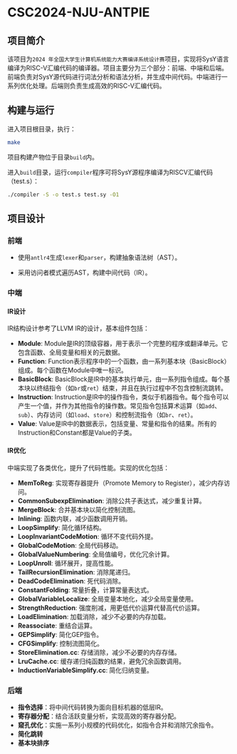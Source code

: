 # CSC2024-NJU-ANTPIE

## 项目简介

该项目为`2024 年全国大学生计算机系统能力大赛编译系统设计赛`项目，实现将SysY语言编译为RISC-V汇编代码的编译器。项目主要分为三个部分：前端、中端和后端。前端负责对SysY源代码进行词法分析和语法分析，并生成中间代码。中端进行一系列优化处理。后端则负责生成高效的RISC-V汇编代码。

## 构建与运行

进入项目根目录，执行：

```bash
make
```

项目构建产物位于目录`build`内。

进入`build`目录，运行`compiler`程序可将SysY源程序编译为RISCV汇编代码（test.s）：

```bash
./compiler -S -o test.s test.sy -O1 
```

## 项目设计

### 前端

- 使用`antlr4`生成`lexer`和`parser`，构建抽象语法树（AST）。

- 采用访问者模式遍历AST，构建中间代码（IR）。

### 中端

#### IR设计

IR结构设计参考了LLVM IR的设计，基本组件包括：

- **Module**: Module是IR的顶级容器，用于表示一个完整的程序或翻译单元。它包含函数、全局变量和相关的元数据。    
- **Function**: Function表示程序中的一个函数，由一系列基本块（BasicBlock）组成。每个函数在Module中唯一标识。
- **BasicBlock**: BasicBlock是IR中的基本执行单元，由一系列指令组成。每个基本块以终结指令（如`br`或`ret`）结束，并且在执行过程中不包含控制流跳转。 
- **Instruction**:  Instruction是IR中的操作指令，类似于机器指令。每个指令可以产生一个值，并作为其他指令的操作数。常见指令包括算术运算（如`add`、`sub`）、内存访问（如`load`、`store`）和控制流指令（如`br`、`ret`）。 
- **Value**:  Value是IR中的数据表示，包括变量、常量和指令的结果。所有的Instruction和Constant都是Value的子类。

#### IR优化

中端实现了各类优化，提升了代码性能。实现的优化包括：

- **MemToReg**: 实现寄存器提升（Promote Memory to Register），减少内存访问。
- **CommonSubexpElimination**: 消除公共子表达式，减少重复计算。
- **MergeBlock**: 合并基本块以简化控制流图。
- **Inlining**: 函数内联，减少函数调用开销。
- **LoopSimplify**: 简化循环结构。
- **LoopInvariantCodeMotion**: 循环不变代码外提。
- **GlobalCodeMotion**: 全局代码移动。
- **GlobalValueNumbering**: 全局值编号，优化冗余计算。
- **LoopUnroll**: 循环展开，提高性能。
- **TailRecursionElimination**: 消除尾递归。
- **DeadCodeElimination**: 死代码消除。
- **ConstantFolding**: 常量折叠，计算常量表达式。
- **GlobalVariableLocalize**: 全局变量本地化，减少全局变量使用。
- **StrengthReduction**: 强度削减，用更低代价运算代替高代价运算。
- **LoadElimination**: 加载消除，减少不必要的内存加载。
- **Reassociate**: 重结合运算。
- **GEPSimplify**: 简化GEP指令。
- **CFGSimplify**: 控制流图简化。
- **StoreElimination.cc**: 存储消除，减少不必要的内存存储。
- **LruCache.cc**: 缓存递归纯函数的结果，避免冗余函数调用。
- **InductionVariableSimplify.cc**: 简化归纳变量。

### 后端

- **指令选择**：将中间代码转换为面向目标机器的低层IR。
- **寄存器分配**：结合活跃变量分析，实现高效的寄存器分配。
- **窥孔优化**：实施一系列小规模的代码优化，如指令合并和消除冗余指令。
- **简化跳转**
- **基本块排序**